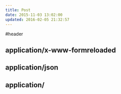 ```yaml
---
title: Post
date: 2015-11-03 13:02:00
updated: 2016-02-05 21:32:57
---
```

#header
## application/x-www-formreloaded

## application/json

## application/

